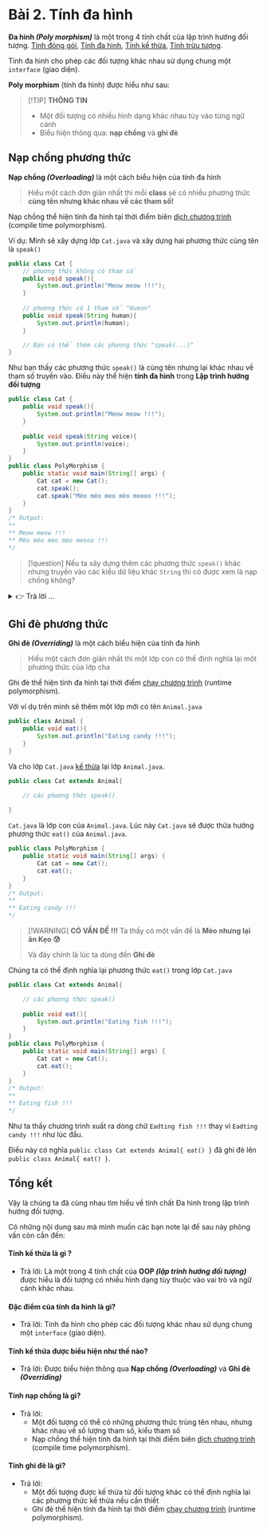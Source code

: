 
# Bài 2. Tính đa hình

**Đa hình *(Poly morphism)*** là một trong 4 tính chất của lập trình hướng đối tượng. [Tính đóng gói](), [Tính đa hình](), [Tính kế thừa](), [Tính trừu tượng]().

Tính đa hình cho phép các đối tượng khác nhau sử dụng chung một `interface` (giao diện).

**Poly morphism** (tính đa hình) được hiểu như sau:


> [!TIP] <b>THÔNG TIN</b>
> - Một đối tượng có nhiều hình dạng khác nhau tùy vào từng ngữ cảnh
> - Biểu hiện thông qua: **nạp chồng** và **ghi đè**


## Nạp chồng phương thức

**Nạp chồng *(Overloading)*** là một cách biểu hiện của tính đa hình

> Hiểu một cách đơn giản nhất thì mỗi **class** sẽ có nhiều phương thức **cùng tên nhưng khác nhau về các tham số!**

Nạp chồng thể hiện tính đa hình tại thời điểm biên [dịch chương trình]() (compile time polymorphism).

Ví dụ: Mình sẽ xây dựng lớp `Cat.java` và xây dựng hai phương thức cùng tên là `speak()`

```java
public class Cat {
    // phương thức không có tham số
    public void speak(){
        System.out.println("Meow meow !!!");
    }
    
    // phương thức có 1 tham số "Human"
    public void speak(String human){
        System.out.println(human);
    }

    // Bạn có thể thêm các phương thức "speak(...)"
}
```

Như bạn thấy các phương thức `speak()` là cùng tên nhưng lại khác nhau về tham số truyền vào. Điều này thể hiện **tính đa hình** trong **Lập trình hướng đối tượng**



```java
public class Cat {
    public void speak(){
        System.out.println("Meow meow !!!");
    }
    
    public void speak(String voice){
        System.out.println(voice);
    }
}
public class PolyMorphism {
    public static void main(String[] args) {
        Cat cat = new Cat();
        cat.speak();
        cat.speak("Mèo méo meo mèo meooo !!!");
    }
}
/* Output: 
**
** Meow meow !!!
** Mèo méo meo mèo meooo !!!
*/
```

> [!question]
> Nếu ta xây dựng thêm các phương thức `speak()` khác nhưng truyền vào các kiểu dữ liệu khác `String` thì có được xem là nạp chồng không?


<details>
  <summary>👉 Trả lời ...</summary>
    
Đó vẫn là nạp chồng
```java 
public void speak(){
    System.out.println("Meow meow !!!");
}
public void speak(String voice){
    System.out.println(voice);
}
public void speak(float old){
    System.out.println(old);
}
public int speak(int old){
    return old;
}

```
</details>

## Ghi đè phương thức

**Ghi đè *(Overriding)*** là một cách biểu hiện của tính đa hình

> Hiểu một cách đơn giản nhất thì một lớp con có thể định nghĩa lại một phương thức của lớp cha

Ghi đè thể hiện tính đa hình tại thời điểm [chạy chương trình]() (runtime polymorphism).

Với ví dụ trên mình sẽ thêm một lớp mới có tên `Animal.java`

```java
public class Animal {
    public void eat(){
        System.out.println("Eating candy !!!");
    }
}
```

Và cho lớp `Cat.java` [kế thừa]() lại lớp `Animal.java`. 


```java
public class Cat extends Animal{

    // các phương thức speak()
    
}
```

`Cat.java` là lớp con của `Animal.java`. Lúc này `Cat.java` sẽ được thừa hưởng phương thức `eat()` của `Animal.java`.


```java
public class PolyMorphism {
    public static void main(String[] args) {
        Cat cat = new Cat();
        cat.eat();
    }
}
/* Output: 
**
** Eating candy !!!
*/
```

> [!WARNING] <b>CÓ VẤN ĐỀ !!!</b>
> Ta thấy có một vấn đề là **Mèo nhưng lại ăn Kẹo 😰**
>
> Và đây chính là lúc ta dùng đến **Ghi đè**


Chúng ta có thể định nghĩa lại phương thức `eat()` trong lớp `Cat.java`


```java
public class Cat extends Animal{

    // các phương thức speak()
    
    public void eat(){
        System.out.println("Eating fish !!!");
    }
}
public class PolyMorphism {
    public static void main(String[] args) {
        Cat cat = new Cat();
        cat.eat();
    }
}
/* Output: 
**
** Eating fish !!!
*/

```

Như ta thấy chương trình xuất ra dòng chữ `Eadting fish !!!` thay vì `Eadting candy !!!` như lúc đầu.

Điều này có nghĩa `public class Cat extends Animal{ eat() }` đã ghi đè lên `public class Animal{ eat() }`.

## Tổng kết

Vậy là chúng ta đã cùng nhau tìm hiểu về tính chất Đa hình trong lập trình hướng đối tượng.

Có những nội dung sau mà mình muốn các bạn note lại để sau này phỏng vấn còn cần đến:

#### Tính kế thừa là gì ?

- Trả lời: Là một trong 4 tính chất của **OOP *(lập trình hướng đối tượng)*** được hiểu là đối tượng có nhiều hình dạng tùy thuộc vào vai trò và ngữ cảnh khác nhau.

#### Đặc điểm của tính đa hình là gì?
- Trả lời: Tính đa hình cho phép các đối tượng khác nhau sử dụng chung một `interface` (giao diện).

#### Tính kế thừa được biểu hiện như thế nào?
- Trả lời: Được biểu hiện thông qua **Nạp chồng *(Overloading)*** và **Ghi đè *(Overriding)***

#### Tính nạp chồng là gì?
- Trả lời: 
    - Một đối tượng có thể có những phương thức trùng tên nhau, nhưng khác nhau về số lượng tham số, kiểu tham số
    - Nạp chồng thể hiện tính đa hình tại thời điểm biên [dịch chương trình]() (compile time polymorphism).

#### Tính ghi đè là gì?
- Trả lời: 
    - Một đối tượng được kế thừa từ đối tượng khác có thể định nghĩa lại các phương thức kế thừa nếu cần thiết
    - Ghi đè thể hiện tính đa hình tại thời điểm [chạy chương trình]() (runtime polymorphism).
